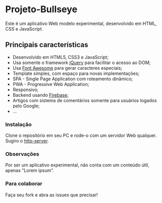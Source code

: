 # Projeto-Bullseye

Este é um aplicativo Web modelo experimental, desenvolvido em HTML, CSS e JavaScript.

## Principais características

*   Desenvolvido em HTML5, CSS3 e JavaScript;
*   Usa somente o framework [jQuery](https://jquery.com/) para facilitar o acesso ao DOM;
*   Usa [Font Awesome](https://fontawesome.com/) para gerar caracteres especiais;
*   Template simples, com espaço para novas implementações;
*   SPA - Single Page Application com roteamento dinâmico;
*   PWA - Progressive Web Application;
*   Responsivo;
*   Backend usando [Firebase](https://firebase.google.com/);
*   Artigos com sistema de comentários somente para usuários logados pelo Google;
*   ...

### Instalação

Clone o repositório em seu PC e rode-o com um servidor Web qualquer. Sugiro o [http-server](https://github.com/http-party/http-server).

### Observações

Por ser um aplicativo experimental, não conta com um conteúdo útil, apenas "Lorem ipsum".

### Para colaborar

Faça seu fork e abra as issues que precisar!
